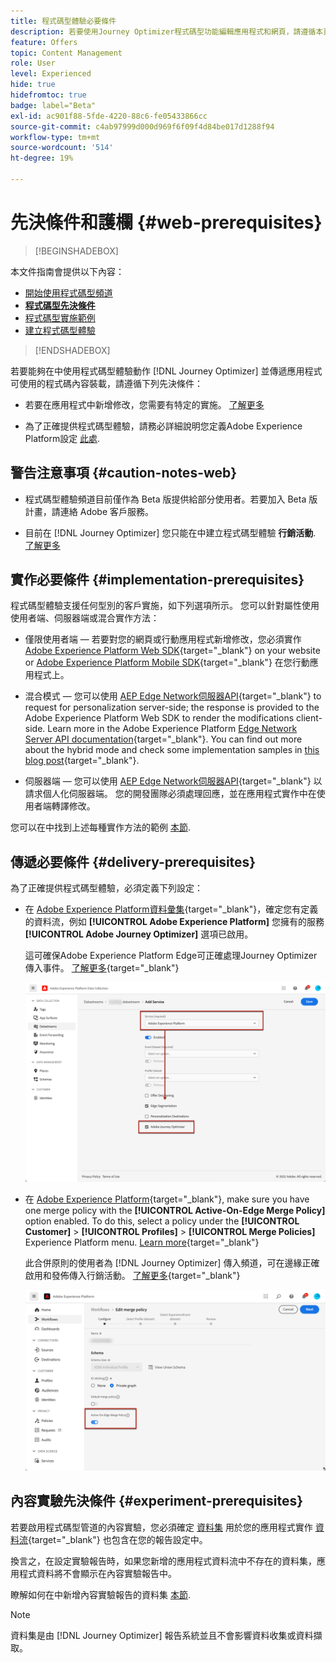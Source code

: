 ```yaml
---
title: 程式碼型體驗必要條件
description: 若要使用Journey Optimizer程式碼型功能編輯應用程式和網頁，請遵循本頁面的先決條件
feature: Offers
topic: Content Management
role: User
level: Experienced
hide: true
hidefromtoc: true
badge: label="Beta"
exl-id: ac901f88-5fde-4220-88c6-fe05433866cc
source-git-commit: c4ab97999d000d969f6f09f4d84be017d1288f94
workflow-type: tm+mt
source-wordcount: '514'
ht-degree: 19%

---
```


# 先決條件和護欄 {#web-prerequisites}

>[!BEGINSHADEBOX]

本文件指南會提供以下內容：

* [開始使用程式碼型頻道](get-started-code-based.md)
* **[程式碼型先決條件](code-based-prerequisites.md)**
* [程式碼型實施範例](code-based-implementation-samples.md)
* [建立程式碼型體驗](create-code-based.md)

>[!ENDSHADEBOX]

若要能夠在中使用程式碼型體驗動作 [!DNL Journey Optimizer] 並傳遞應用程式可使用的程式碼內容裝載，請遵循下列先決條件：

* 若要在應用程式中新增修改，您需要有特定的實施。 [了解更多](#implementation-prerequisites)

* 為了正確提供程式碼型體驗，請務必詳細說明您定義Adobe Experience Platform設定 [此處](#delivery-prerequisites).

## 警告注意事項 {#caution-notes-web}

* 程式碼型體驗頻道目前僅作為 Beta 版提供給部分使用者。若要加入 Beta 版計畫，請連絡 Adobe 客戶服務。

* 目前在 [!DNL Journey Optimizer] 您只能在中建立程式碼型體驗 **行銷活動**. [了解更多](../campaigns/create-campaign.md#configure)

## 實作必要條件 {#implementation-prerequisites}

程式碼型體驗支援任何型別的客戶實施，如下列選項所示。 您可以針對屬性使用使用者端、伺服器端或混合實作方法：

* 僅限使用者端 — 若要對您的網頁或行動應用程式新增修改，您必須實作 [Adobe Experience Platform Web SDK](https://experienceleague.adobe.com/docs/platform-learn/implement-web-sdk/overview.html?lang=zh-Hant){target="_blank"} on your website or [Adobe Experience Platform Mobile SDK](https://developer.adobe.com/client-sdks/documentation/){target="_blank"} 在您行動應用程式上。

* 混合模式 — 您可以使用 [AEP Edge Network伺服器API](https://experienceleague.adobe.com/docs/experience-platform/edge-network-server-api/data-collection/interactive-data-collection.html){target="_blank"} to request for personalization server-side; the response is provided to the Adobe Experience Platform Web SDK to render the modifications client-side. Learn more in the Adobe Experience Platform [Edge Network Server API documentation](https://experienceleague.adobe.com/docs/experience-platform/edge-network-server-api/overview.html?lang=zh-Hant){target="_blank"}. You can find out more about the hybrid mode and check some implementation samples in [this blog post](https://blog.developer.adobe.com/hybrid-personalization-in-the-adobe-experience-platform-web-sdk-6a1bb674bf41){target="_blank"}.

* 伺服器端 — 您可以使用 [AEP Edge Network伺服器API](https://experienceleague.adobe.com/docs/experience-platform/edge-network-server-api/data-collection/interactive-data-collection.html){target="_blank"} 以請求個人化伺服器端。 您的開發團隊必須處理回應，並在應用程式實作中在使用者端轉譯修改。

您可以在中找到上述每種實作方法的範例 [本節](code-based-implementation-samples.md).

## 傳遞必要條件 {#delivery-prerequisites}

為了正確提供程式碼型體驗，必須定義下列設定：

* 在 [Adobe Experience Platform資料彙集](https://experienceleague.adobe.com/docs/experience-platform/edge/datastreams/overview.html?lang=zh-Hant){target="_blank"}，確定您有定義的資料流，例如 **[!UICONTROL Adobe Experience Platform]** 您擁有的服務 **[!UICONTROL Adobe Journey Optimizer]** 選項已啟用。

  這可確保Adobe Experience Platform Edge可正確處理Journey Optimizer傳入事件。 [了解更多](https://experienceleague.adobe.com/docs/experience-platform/edge/datastreams/configure.html?lang=zh-Hant){target="_blank"}

  ![](../web/assets/web-aep-datastream-ajo.png)

* 在 [Adobe Experience Platform](https://experienceleague.adobe.com/docs/experience-platform/profile/home.html?lang=zh-Hant){target="_blank"}, make sure you have one merge policy with the **[!UICONTROL Active-On-Edge Merge Policy]** option enabled. To do this, select a policy under the **[!UICONTROL Customer]** > **[!UICONTROL Profiles]** > **[!UICONTROL Merge Policies]** Experience Platform menu. [Learn more](https://experienceleague.adobe.com/docs/experience-platform/profile/merge-policies/ui-guide.html#configure){target="_blank"}

  此合併原則的使用者為 [!DNL Journey Optimizer] 傳入頻道，可在邊緣正確啟用和發佈傳入行銷活動。 [了解更多](https://experienceleague.adobe.com/docs/experience-platform/profile/merge-policies/ui-guide.html?lang=zh-Hant){target="_blank"}

  ![](../web/assets/web-aep-merge-policy.png)

## 內容實驗先決條件 {#experiment-prerequisites}

若要啟用程式碼型管道的內容實驗，您必須確定 [資料集](../data/get-started-datasets.md) 用於您的應用程式實作 [資料流](https://experienceleague.adobe.com/docs/experience-platform/datastreams/overview.html?lang=zh-Hant){target="_blank"} 也包含在您的報告設定中。

換言之，在設定實驗報告時，如果您新增的應用程式資料流中不存在的資料集，應用程式資料將不會顯示在內容實驗報告中。

瞭解如何在中新增內容實驗報告的資料集 [本節](../campaigns/reporting-configuration.md#add-datasets).

>[!NOTE]
>
>資料集是由 [!DNL Journey Optimizer] 報告系統並且不會影響資料收集或資料擷取。
